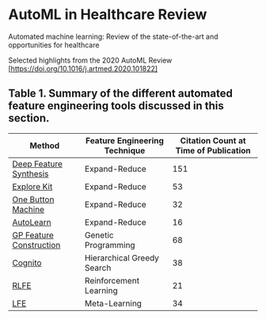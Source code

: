 # AutoML in Healthcare Review
Automated machine learning: Review of the state-of-the-art and opportunities for healthcare

Selected highlights from the 2020 AutoML Review [https://doi.org/10.1016/j.artmed.2020.101822]

## Table 1. Summary of the different automated feature engineering tools discussed in this section.
| Method                                                                                                                                                                                                              | Feature Engineering Technique | Citation Count at Time of Publication |
|---------------------------------------------------------------------------------------------------------------------------------------------------------------------------------------------------------------------|-------------------------------|---------------------------------------|
| [Deep Feature Synthesis](https://dai.lids.mit.edu/wp-content/uploads/2017/10/DSAA_DSM_2015.pdf)                                                                                                                     | Expand-Reduce                 | 151                                   |
| [Explore Kit](http://people.eecs.berkeley.edu/~dawnsong/papers/icdm-2016.pdf)                                                                                                                                       | Expand-Reduce                 | 53                                    |
| [One Button Machine](https://arxiv.org/pdf/1706.00327.pdf)                                                                                                                                                          | Expand-Reduce                 | 32                                    |
| [AutoLearn](http://web2py.iiit.ac.in/research_centres/publications/download/inproceedings.pdf.88535e0ea3a74e72.4943444d2d20323031372e706466.pdf)                                                                    | Expand-Reduce                 | 16                                    |
| [GP Feature Construction](https://homepages.ecs.vuw.ac.nz/~xuebing/Papers/GPFCFSmemeticComputing.pdf)                                                                                                               | Genetic Programming           | 68                                    |
| [Cognito](https://ieeexplore.ieee.org/abstract/document/7836821)                                                                                                                                                    | Hierarchical Greedy Search    | 38                                    |
| [RLFE](https://arxiv.org/pdf/1709.07150.pdf)                                                                                                                                                                        | Reinforcement Learning        | 21                                    |
| [LFE](https://www.researchgate.net/profile/Udayan_Khurana/publication/318829821_Learning_Feature_Engineering_for_Classification/links/5a13e08a0f7e9b1e5730a735/Learning-Feature-Engineering-for-Classification.pdf) | Meta-Learning                 | 34                                    |
